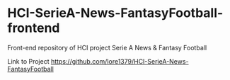 # HCI-SerieA-News-FantasyFootball-frontend
Front-end repository of HCI project Serie A News &amp; Fantasy Football

Link to Project https://github.com/lore1379/HCI-SerieA-News-FantasyFootball
